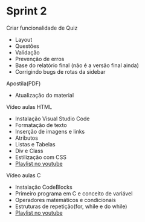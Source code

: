 # Sprint 2

Criar funcionalidade de Quiz
- Layout
- Questões
- Validação
- Prevenção de erros
- Base do relatório final (não é a versão final ainda)
- Corrigindo bugs de rotas da sidebar

Apostila(PDF)
- Atualização do material

Vídeo aulas HTML
- Instalação Visual Studio Code
- Formatação de texto
- Inserção de imagens e links
- Atributos
- Listas e Tabelas
- Div e Class
- Estilização com CSS
- [Playlist no youtube](https://www.youtube.com/playlist?list=PLrY4kuRO8ZyZM6hgWNzlfSBU04Afry9OO)

Vídeo aulas C
- Instalação CodeBlocks
- Primeiro programa em C e conceito de variável
- Operadores matemáticos e condicionais
- Estruturas de repetição(for, while e do while)
- [Playlist no youtube](https://www.youtube.com/playlist?list=PLCY5bqBo89WxVTLbnLkoTzGZPlmN5VAPl)




